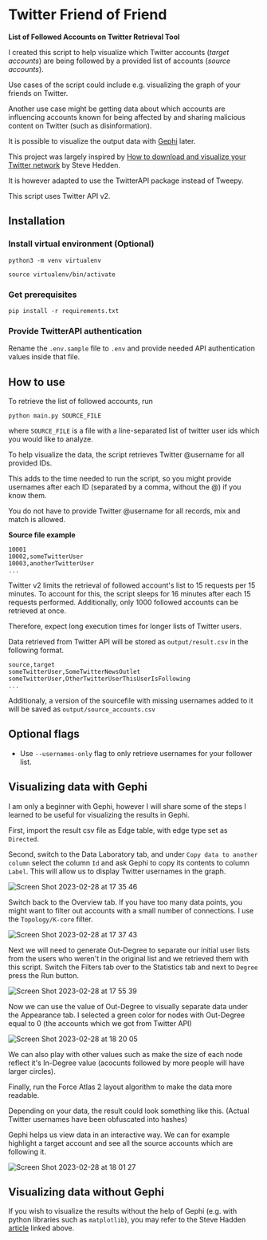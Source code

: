 # Twitter Friend of Friend
**List of Followed Accounts on Twitter Retrieval Tool**

I created this script to help visualize which Twitter accounts (_target accounts_) are being followed by a provided list of accounts (_source accounts_). 

Use cases of the script could include e.g. visualizing the graph of your friends on Twitter. 

Another use case might be getting data about which accounts are influencing accounts known for being affected by and sharing malicious content on Twitter (such as disinformation).

It is possible to visualize the output data with [Gephi](https://gephi.org/) later.

This project was largely inspired by [How to download and visualize your Twitter network](https://towardsdatascience.com/how-to-download-and-visualize-your-twitter-network-f009dbbf107b) by Steve Hedden.

It is however adapted to use the TwitterAPI package instead of Tweepy.

This script uses Twitter API v2.

## Installation

### Install virtual environment (Optional)
```
python3 -m venv virtualenv

source virtualenv/bin/activate
```

### Get prerequisites
```
pip install -r requirements.txt
```

### Provide TwitterAPI authentication
Rename the `.env.sample` file to `.env` and provide needed API authentication values inside that file.

## How to use

To retrieve the list of followed accounts, run
```
python main.py SOURCE_FILE
```
where `SOURCE_FILE` is a file with a line-separated list of twitter user ids which you would like to analyze.

To help visualize the data, the script retrieves Twitter @username for all provided IDs.

This adds to the time needed to run the script, so you might provide usernames after each ID (separated by a comma, without the @) if you know them.

You do not have to provide Twitter @username for all records, mix and match is allowed.

**Source file example**
```
10001
10002,someTwitterUser
10003,anotherTwitterUser
...
```

Twitter v2 limits the retrieval of followed account's list to 15 requests per 15 minutes.
To account for this, the script sleeps for 16 minutes after each 15 requests performed.
Additionally, only 1000 followed accounts can be retrieved at once.

Therefore, expect long execution times for longer lists of Twitter users.

Data retrieved from Twitter API will be stored as `output/result.csv` in the following format.
```csv
source,target
someTwitterUser,SomeTwitterNewsOutlet
someTwitterUser,OtherTwitterUserThisUserIsFollowing
...
```

Additionaly, a version of the sourcefile with missing usernames added to it will be saved as `output/source_accounts.csv`

## Optional flags

- Use `--usernames-only` flag to only retrieve usernames for your follower list.

## Visualizing data with Gephi

I am only a beginner with Gephi, however I will share some of the steps I learned to be useful for visualizing the results in Gephi.

First, import the result csv file as Edge table, with edge type set as `Directed`.

Second, switch to the Data Laboratory tab, and under `Copy data to another column` select the column `Id` and ask Gephi to copy its contents to column `Label`. This will allow us to display Twitter usernames in the graph.

![Screen Shot 2023-02-28 at 17 35 46](https://user-images.githubusercontent.com/10202752/221928398-bb23b4ea-50f9-4212-974e-709c05fc9b94.png)

Switch back to the Overview tab. If you have too many data points, you might want to filter out accounts with a small number of connections. I use the `Topology/K-core` filter. 

![Screen Shot 2023-02-28 at 17 37 43](https://user-images.githubusercontent.com/10202752/221928454-d2064d03-f96b-4c1f-b9c3-59c0e703aab9.png)

Next we will need to generate Out-Degree to separate our initial user lists from the users who weren't in the original list and we retrieved them with this script. Switch the Filters tab over to the Statistics tab and next to `Degree` press the Run button.

![Screen Shot 2023-02-28 at 17 55 39](https://user-images.githubusercontent.com/10202752/221928492-c1c75dc9-cf18-4742-9dbe-a133e951c7cc.png)

Now we can use the value of Out-Degree to visually separate data under the Appearance tab. I selected a green color for nodes with Out-Degree equal to 0 (the accounts which we got from Twitter API)

![Screen Shot 2023-02-28 at 18 20 05](https://user-images.githubusercontent.com/10202752/221929045-8101fa60-1a2a-4b08-8d64-9564136f3adf.png)

We can also play with other values such as make the size of each node reflect it's In-Degree value (acocunts followed by more people will have larger circles).

Finally, run the Force Atlas 2 layout algorithm to make the data more readable. 

Depending on your data, the result could look something like this. (Actual Twitter usernames have been obfuscated into hashes)

Gephi helps us view data in an interactive way. We can for example highlight a target account and see all the source accounts which are following it.

![Screen Shot 2023-02-28 at 18 01 27](https://user-images.githubusercontent.com/10202752/221928626-59974d4d-7f77-4ca3-b45e-1e2f54d99ce9.png)

## Visualizing data without Gephi

If you wish to visualize the results without the help of Gephi (e.g. with python libraries such as `matplotlib`), you may refer to the Steve Hadden [article](https://towardsdatascience.com/how-to-download-and-visualize-your-twitter-network-f009dbbf107b) linked above.
